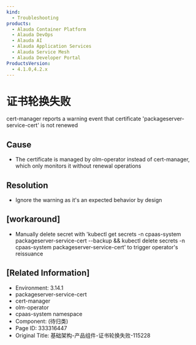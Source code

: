 ```yaml
---
kind:
  - Troubleshooting
products:
  - Alauda Container Platform
  - Alauda DevOps
  - Alauda AI
  - Alauda Application Services
  - Alauda Service Mesh
  - Alauda Developer Portal
ProductsVersion:
  - 4.1.0,4.2.x
---
```

<!-- A type of document that involves encountering a fault, diagnosing it, performing root cause analysis, and providing solutions. -->

# 证书轮换失败

cert-manager reports a warning event that certificate 'packageserver-service-cert' is not renewed

## Cause
- The certificate is managed by olm-operator instead of cert-manager, which only monitors it without renewal operations

## Resolution
- Ignore the warning as it's an expected behavior by design

## [workaround]
- Manually delete secret with 'kubectl get secrets -n cpaas-system packageserver-service-cert --backup && kubectl delete secrets -n cpaas-system packageserver-service-cert' to trigger operator's reissuance

## [Related Information]
- Environment: 3.14.1
- packageserver-service-cert
- cert-manager
- olm-operator
- cpaas-system namespace
- Component: (待归类)
- Page ID: 333316447
- Original Title: 基础架构-产品组件-证书轮换失败-115228
